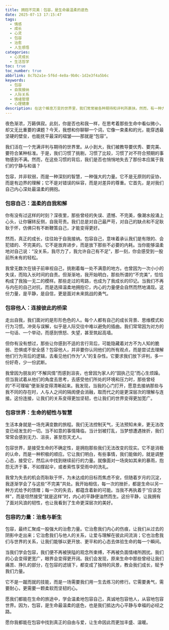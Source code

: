 ```yaml
---
title: 拥抱不完美：包容，是生命最温柔的底色
date: 2025-07-13 17:15:47
tags:
  - 情感
  - 成长
  - 心灵
  - 包容
  - 治愈
  - 人生感悟
categories:
  - 心灵成长
  - 生活哲学
toc: true
toc_number: true
abbrlink: 8c7b2a1e-5f6d-4e8a-9b0c-1d2e3f4a5b6c
keywords:
  - 包容
  - 自我接纳
  - 人际关系
  - 情绪管理
  - 心理健康
description: 在这个瞬息万变的世界里，我们常常被各种期待和评判所裹挟。然而，有一种力量，它不声不响，却能温柔地化解一切冲突与不安，那就是包容。它不仅仅是对他人的宽恕，更是对自己的慈悲，对生命本真的接纳。今夜，让我们一起走进包容的深处，感受它如何成为我们生命中最温暖、最有力量的底色。
---
```


夜色渐浓，万籁俱寂。此刻，你是否也和我一样，在思考着那些生命中看似微小，却又无比重要的课题？今天，我想和你聊聊一个词，它像一束柔和的光，能穿透最坚硬的壁垒，也能抚平最深的褶皱——那就是“包容”。

我们活在一个充满评判与期待的世界里。从小到大，我们被教导要优秀、要完美、要符合某种标准。于是，我们习惯了挑剔，习惯了比较，习惯了对不符合预期的事物感到不满。然而，在这些习惯的背后，我们是否也悄悄地失去了那份本应属于我们的宁静与和谐？

包容，并非软弱，而是一种深刻的智慧，一种强大的力量。它不是无原则的妥协，而是有边界的理解；它不是对错误的纵容，而是对差异的尊重。它首先，是对我们自己内心深处最温柔的拥抱。

### 包容自己：温柔的自我和解

你有没有过这样的时刻？深夜里，那些曾经的失误、遗憾、不完美，像潮水般涌上心头，让你辗转反侧，自我苛责。我们总是对自己最严苛，对自己的缺点和不足耿耿于怀，仿佛只有不断鞭策自己，才能变得更好。

然而，真正的成长，往往始于自我接纳。包容自己，意味着承认我们是有限的、会犯错的、不完美的。它不是放弃进步，而是放下那些不必要的内耗。当你能够温柔地对自己说：“没关系，我尽力了，我允许自己有不足”，那一刻，你会感受到一股前所未有的轻松。

我曾无数次在镜子前审视自己，挑剔着每一处不满意的地方。也曾因为一次小小的失误，而陷入长时间的自责。但渐渐地，我开始明白，那些所谓的“不完美”，恰恰构成了我独一无二的模样。那些走过的弯路，也成为了我成长的印记。当我们不再与内在的自己对抗，而是选择温柔地拥抱它，内心的力量便会自然而然地涌现。这份力量，是平静，是自信，更是面对未来挑战的勇气。

### 包容他人：连接彼此的桥梁

走出自我，我们面对的是形形色色的人。每个人都有自己的成长背景、思维模式和行为习惯。冲突与误解，似乎是人际交往中难以避免的插曲。我们常常因为对方的一句话、一个举动，而感到愤怒、失望，甚至筑起高墙。

但你有没有想过，那些让你感到不适的言行背后，可能隐藏着对方不为人知的脆弱、恐惧或不安全感？包容他人，并非要你认同他们的所有观点，而是尝试去理解他们行为背后的逻辑，去看见他们作为“人”的复杂性。它要求我们放下评判，多一份好奇，少一份武断。

我曾因为朋友的“不解风情”而感到沮丧，也曾因为家人的“固执己见”而心生烦躁。但当我试着从他们的角度去思考，去感受他们所处的环境和压力时，那些曾经的“不可理喻”便渐渐变得清晰起来。我发现，当我的心门打开，愿意去接纳那些与我不同的存在时，人与人之间的隔阂便会消融，取而代之的是更深层次的理解与连接。这份连接，让我们的关系变得更加坚韧，也让我们的世界变得更加宽广。

### 包容世界：生命的韧性与智慧

生活本身就是一场充满变数的旅程。我们无法控制天气，无法预知未来，更无法改变已经发生的一切。当不如意的事情降临，当计划被打乱，当梦想遭遇挫折，我们常常会感到无力、沮丧，甚至怨天尤人。

包容世界，是接受生命的不确定性，是拥抱那些我们无法改变的现实。它不是消极的认命，而是一种积极的顺应。它让我们明白，有些事情，我们能做的，就是调整心态，接受它，然后从中找到继续前行的力量。就像面对一场突如其来的暴雨，抱怨无济于事，不如撑起伞，或者索性享受雨中的洗礼。

我曾为失去的机会而耿耿于怀，为未达成的目标而焦虑不安。但随着岁月的沉淀，我逐渐学会了与这些“不完美”共处。我开始相信，每一次的挫折，都是生命以另一种方式给予的馈赠；每一次的失去，都蕴含着新的可能。当我不再执着于“应该怎样”，而是坦然接受“就是这样”时，内心的平静便油然而生。这份平静，让我拥有了面对风浪的韧性，也让我看到了生命更深层次的美好。

### 包容的力量：治愈与新生

包容，最终汇聚成一股强大的治愈力量。它治愈我们内心的伤痕，让我们从过去的阴影中走出来；它治愈我们与他人的关系，让爱与理解在彼此间流淌；它也治愈我们与世界的关系，让我们能够以更开放、更平和的心态去体验生命的每一个瞬间。

当我们学会包容，我们便不再被狭隘的观念所束缚，不再被负面情绪所困扰。我们的心会变得更宽广，眼界会变得更开阔。我们会发现，原来生命中那些曾经让我们痛苦、挣扎的部分，在包容的滤镜下，都变成了独特的风景，教会我们成长，赋予我们力量。

它不是一蹴而就的技能，而是一场需要我们用一生去练习的修行。它需要勇气，需要耐心，更需要一颗柔软而坚韧的心。

愿我们都能在生命的旅途中，学会温柔地包容自己，真诚地包容他人，从容地包容世界。因为，包容，是生命最温柔的底色，也是我们抵达内心平静与幸福的必经之路。

愿你我都能在包容中找到真正的自由与爱，让生命因此而更加丰盛、温暖。